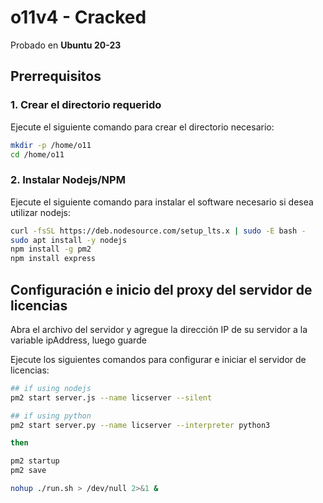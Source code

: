 # o11v4 - Cracked

Probado en **Ubuntu 20-23**

## Prerrequisitos

### 1. Crear el directorio requerido
Ejecute el siguiente comando para crear el directorio necesario:
```sh
mkdir -p /home/o11
cd /home/o11
```
### 2. Instalar Nodejs/NPM

Ejecute el siguiente comando para instalar el software necesario si desea utilizar nodejs:
```sh
curl -fsSL https://deb.nodesource.com/setup_lts.x | sudo -E bash -
sudo apt install -y nodejs
npm install -g pm2
npm install express
```
## Configuración e inicio del proxy del servidor de licencias

Abra el archivo del servidor y agregue la dirección IP de su servidor a la variable ipAddress, luego guarde

Ejecute los siguientes comandos para configurar e iniciar el servidor de licencias:
```sh
## if using nodejs
pm2 start server.js --name licserver --silent

## if using python
pm2 start server.py --name licserver --interpreter python3

then

pm2 startup
pm2 save

nohup ./run.sh > /dev/null 2>&1 &
```
